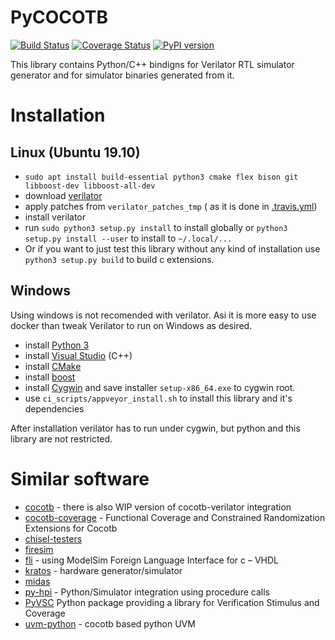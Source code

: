 # PyCOCOTB

[![Build Status](https://travis-ci.org/Nic30/hwtSimApiVerilator.svg?branch=master)](https://travis-ci.org/Nic30/hwtSimApiVerilator)
[![Coverage Status](https://coveralls.io/repos/github/Nic30/hwtSimApiVerilator/badge.svg?branch=master)](https://coveralls.io/github/Nic30/hwtSimApiVerilator?branch=master)
[![PyPI version](https://badge.fury.io/py/hwtSimApiVerilator.svg)](http://badge.fury.io/py/hwtSimApiVerilator)


This library contains Python/C++ bindigns for Verilator RTL simulator generator and for simulator binaries generated from it.


# Installation

## Linux (Ubuntu 19.10)

* `sudo apt install build-essential python3 cmake flex bison git libboost-dev libboost-all-dev`
* download [verilator](https://www.veripool.org/projects/verilator/wiki/Installing)
* apply patches from `verilator_patches_tmp` ( as it is done in [.travis.yml](https://github.com/Nic30/pycocotb/blob/master/.travis.yml#L50))
* install verilator
* run `sudo python3 setup.py install` to install globally or `python3 setup.py install --user` to install to `~/.local/...`
* Or if you want to just test this library without any kind of installation use `python3 setup.py build` to build c extensions.

## Windows

Using windows is not recomended with verilator. Asi it is more easy to use docker than tweak Verilator to run on Windows as desired.

* install [Python 3](https://www.python.org/downloads/)
* install [Visual Studio](https://visualstudio.microsoft.com/thank-you-downloading-visual-studio/?sku=Community&rel=15) (C++)
* install [CMake](https://cmake.org/)
* install [boost](https://www.boost.org/doc/libs/1_69_0/more/getting_started/windows.html)
* install [Cygwin](https://cygwin.com/install.html) and save installer `setup-x86_64.exe` to cygwin root.
* use `ci_scripts/appveyor_install.sh` to install this library and it's dependencies

After installation verilator has to run under cygwin, but python and this library are not restricted.


# Similar software

* [cocotb](https://github.com/cocotb/cocotb) - there is also WIP version of cocotb-verilator integration
* [cocotb-coverage](https://github.com/mciepluc/cocotb-coverage) - Functional Coverage and Constrained Randomization Extensions for Cocotb
* [chisel-testers](https://github.com/freechipsproject/chisel-testers)
* [firesim](https://github.com/firesim/firesim)
* [fli](https://github.com/andrepool/fli) - using ModelSim Foreign Language Interface for c – VHDL
* [kratos](https://github.com/Kuree/kratos) - hardware generator/simulator
* [midas](https://github.com/ucb-bar/midas)
* [py-hpi](https://github.com/fvutils/py-hpi) - Python/Simulator integration using procedure calls
* [PyVSC](https://github.com/fvutils/pyvsc) Python package providing a library for Verification Stimulus and Coverage
* [uvm-python](https://github.com/tpoikela/uvm-python) - cocotb based python UVM

